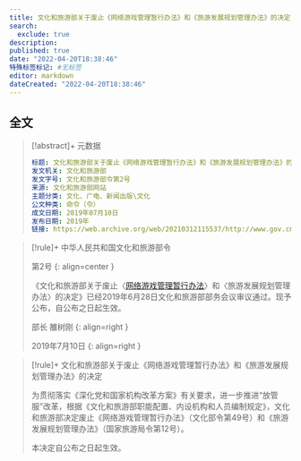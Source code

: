 ```yaml
---
title: 文化和旅游部关于废止《网络游戏管理暂行办法》和《旅游发展规划管理办法》的决定
search:
  exclude: true
description:
published: true
date: "2022-04-20T18:38:46"
特殊标签标记: #无标签
editor: markdown
dateCreated: "2022-04-20T18:38:46"
---
```


## 全文

> [!abstract]+ 元数据
>
> ```YAML
> 标题: 文化和旅游部关于废止《网络游戏管理暂行办法》和《旅游发展规划管理办法》的决定
> 发文机关: 文化和旅游部
> 发文字号: 文化和旅游部令第2号
> 来源: 文化和旅游部网站
> 主题分类: 文化、广电、新闻出版\文化
> 公文种类: 命令（令）
> 成文日期: 2019年07月10日
> 发布日期: 2019年
> 链接: https://web.archive.org/web/20210312115537/http://www.gov.cn/zhengce/zhengceku/2019-12/02/content_5457656.htm
> ```

> [!rule]+ 中华人民共和国文化和旅游部令
>
> 第2号
> {: align=center }
>
> 《文化和旅游部关于废止〈[网络游戏管理暂行办法](/rule/文化部/网络游戏管理暂行办法.md)〉和〈旅游发展规划管理办法〉的决定》已经2019年6月28日文化和旅游部部务会议审议通过。现予公布，自公布之日起生效。
>
> 部长 雒树刚
> {: align=right }
>
> 2019年7月10日
> {: align=right }

> [!rule]+ 文化和旅游部关于废止《网络游戏管理暂行办法》和《旅游发展规划管理办法》的决定
> 
> 为贯彻落实《深化党和国家机构改革方案》有关要求，进一步推进“放管服”改革，根据《文化和旅游部职能配置、内设机构和人员编制规定》，文化和旅游部决定废止《网络游戏管理暂行办法》（文化部令第49号）和《旅游发展规划管理办法》（国家旅游局令第12号）。
>
> 本决定自公布之日起生效。
